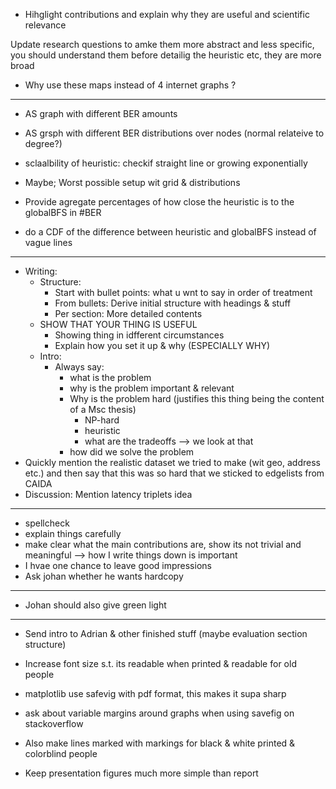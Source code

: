 
- Hihglight contributions and explain why they are useful and scientific relevance

Update research questions to amke them more abstract and less specific, you should understand them before detailig the heuristic etc, they are more broad

- Why use these maps instead of 4 internet graphs ?

-------

- AS graph with different BER amounts
- AS grsph with different BER distributions over nodes (normal relateive to degree?)

- sclaalbility of heuristic: checkif straight line or growing exponentially

- Maybe; Worst possible setup wit grid  & distributions

- Provide agregate percentages of how close the heuristic is to the globalBFS in #BER
- do a CDF of the difference between heuristic and globalBFS instead of vague lines


--------------

- Writing:
  - Structure:
    - Start with bullet points: what u wnt to say in order of treatment
    - From bullets: Derive initial structure with headings & stuff
    - Per section: More detailed contents
  - SHOW THAT YOUR THING IS USEFUL
    - Showing thing in idfferent circumstances
    - Explain how you set it up & why (ESPECIALLY WHY)
  - Intro:
    - Always say:
      - what is the problem
      - why is the problem important & relevant
      - Why is the problem hard (justifies this thing being the content of a Msc thesis)
        - NP-hard
        - heuristic
        - what are the tradeoffs --> we look at that
      - how did we solve the problem
- Quickly mention the realistic dataset we tried to make (wit geo, address etc.) and then say that this was so hard that we sticked to edgelists from CAIDA
- Discussion: Mention latency triplets idea

--------------

- spellcheck
- explain things carefully
- make clear what the main contributions are, show its not trivial and meaningful --> how I write things down is important
- I hvae one chance to leave good impressions
- Ask johan whether he wants hardcopy


----------

- Johan should also give green light


----------

- Send intro to Adrian & other finished stuff (maybe evaluation section structure)
- Increase font size s.t. its readable when printed & readable for old people
- matplotlib use safevig with pdf format, this makes it supa sharp
- ask about variable margins around graphs when using savefig on stackoverflow
- Also make lines marked with markings for black & white printed & colorblind people


- Keep presentation figures much more simple than report